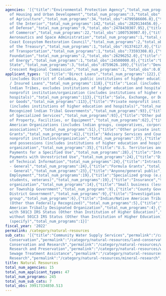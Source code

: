 ```yaml
---
agencies: '[{"title":"Environmental Protection Agency","total_num_programs":22,"total_obs":6353405996.0},{"title":"Department
  of Housing and Urban Development","total_num_programs":3,"total_obs":5497293000.0},{"title":"Department
  of Agriculture","total_num_programs":34,"total_obs":4799586606.0},{"title":"Department
  of the Interior","total_num_programs":142,"total_obs":2829134456.0},{"title":"Department
  of Defense","total_num_programs":9,"total_obs":2478430307.95},{"title":"Department
  of Commerce","total_num_programs":22,"total_obs":1007536987.0},{"title":"National
  Aeronautics and Space Administration","total_num_programs":1,"total_obs":953452048.0},{"title":"Gulf
  Coast Ecosystem Restoration Council","total_num_programs":2,"total_obs":158403307.0},{"title":"Department
  of the Treasury","total_num_programs":1,"total_obs":91374127.0},{"title":"Department
  of Transportation","total_num_programs":1,"total_obs":73593308.0},{"title":"Inter-American
  Foundation","total_num_programs":2,"total_obs":26296252.0},{"title":"Department
  of Energy","total_num_programs":1,"total_obs":24500000.0},{"title":"Department of
  State","total_num_programs":3,"total_obs":8759626.109},{"title":"Denali Commission","total_num_programs":1,"total_obs":0.0},{"title":"Southeast
  Crescent Regional Commission","total_num_programs":1,"total_obs":0.0}]'
applicant_types: '[{"title":"Direct Loans","total_num_programs":122},{"title":"State
  (includes District of Columbia, public institutions of higher education and hospitals)","total_num_programs":122},{"title":"Guaranteed
  / Insured Loans","total_num_programs":118},{"title":"Local (includes State-designated
  lndian Tribes, excludes institutions of higher education and hospitals","total_num_programs":118},{"title":"Public
  nonprofit institution/organization (includes institutions of higher education and
  hospitals)","total_num_programs":113},{"title":"Sale, Exchange, or Donation of Property
  or Goods","total_num_programs":113},{"title":"Private nonprofit institution/organization
  (includes institutions of higher education and hospitals)","total_num_programs":110},{"title":"State","total_num_programs":96},{"title":"Federally
  Recognized lndian Tribal Governments","total_num_programs":93},{"title":"Provision
  of Specialized Services","total_num_programs":93},{"title":"Other public institution/organization","total_num_programs":62},{"title":"Use
  of Property, Facilities, or Equipment","total_num_programs":62},{"title":"Native
  American Organizations (includes lndian groups, cooperatives, corporations, partnerships,
  associations)","total_num_programs":51},{"title":"Other private institutions/organizations","total_num_programs":43},{"title":"Federal","total_num_programs":41},{"title":"Project
  Grants","total_num_programs":41},{"title":"Advisory Services and Counseling","total_num_programs":37},{"title":"Quasi-public
  nonprofit institution/organization","total_num_programs":37},{"title":"U.S. Territories
  and possessions (includes institutions of higher education and hospitals)","total_num_programs":37},{"title":"Profit
  organization","total_num_programs":35},{"title":"U.S. Territories and possessions","total_num_programs":31},{"title":"Individual/Family","total_num_programs":30},{"title":"Training","total_num_programs":30},{"title":"Direct
  Payments for a Specified Use","total_num_programs":28},{"title":"Interstate","total_num_programs":28},{"title":"Direct
  Payments with Unrestricted Use","total_num_programs":24},{"title":"Dissemination
  of Technical Information","total_num_programs":24},{"title":"Intrastate","total_num_programs":24},{"title":"Non-Government
  - General","total_num_programs":24},{"title":"Formula Grants","total_num_programs":23},{"title":"Government
  - General","total_num_programs":23},{"title":"Anyone/general public","total_num_programs":19},{"title":"Federal
  Employment","total_num_programs":19},{"title":"Specialized group (e.g. health professionals,
  students, veterans)","total_num_programs":19},{"title":"Insurance","total_num_programs":14},{"title":"Sponsored
  organization","total_num_programs":14},{"title":"Small business (less than 500 employees)","total_num_programs":13},{"title":"City
  or Township Government","total_num_programs":9},{"title":"County Government","total_num_programs":9},{"title":"Special
  District Government","total_num_programs":9},{"title":"Investigation of Complaints","total_num_programs":6},{"title":"Minority
  group","total_num_programs":6},{"title":"Indian/Native American Tribal Government
  (Other than Federally Recognized)","total_num_programs":5},{"title":"Indian/Native
  American Tribally Designated Organization","total_num_programs":4},{"title":"Nonprofit
  with 501C3 IRS Status (Other than Institution of Higher Education)","total_num_programs":2},{"title":"Nonprofit
  without 501C3 IRS Status (Other than Institution of Higher Education)","total_num_programs":1},{"title":"Other
  (specify)","total_num_programs":1}]'
fiscal_year: '2022'
permalink: /category/natural-resources
sub_cats: '[{"title":"Community Water Supply Services","permalink":"/category/natural-resources/community-water-supply-services","total_num_programs":63,"total_obs":15827497337.109},{"title":"Land
  Conservation","permalink":"/category/natural-resources/land-conservation","total_num_programs":94,"total_obs":6248721372.059},{"title":"Water
  Conservation and Research","permalink":"/category/natural-resources/water-conservation-and-research","total_num_programs":94,"total_obs":5653328677.059},{"title":"Wildlife
  Research and Preservation","permalink":"/category/natural-resources/wildlife-research-and-preservation","total_num_programs":91,"total_obs":4802917358.059},{"title":"Community
  Sewage Treatment Assistance","permalink":"/category/natural-resources/community-sewage-treatment-assistance","total_num_programs":35,"total_obs":4228072408.109},{"title":"Recreation","permalink":"/category/natural-resources/recreation","total_num_programs":45,"total_obs":2010347322.059},{"title":"Mineral
  Research","permalink":"/category/natural-resources/mineral-research","total_num_programs":31,"total_obs":1146450376.059}]'
title: Natural Resources
total_num_agencies: 15
total_num_applicant_types: 47
total_num_programs: 245
total_num_sub_cats: 7
total_obs: 39917334850.513
---
```

